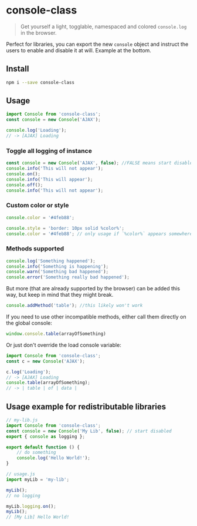 # console-class

> Get yourself a light, togglable, namespaced and colored `console.log` in the browser.

Perfect for libraries, you can export the new `console` object and instruct the users to enable and disable it at will. Example at the bottom.

## Install 
```sh
npm i --save console-class
```

## Usage

```js
import Console from 'console-class';
const console = new Console('AJAX');

console.log('Loading');
// -> [AJAX] Loading
```

### Toggle all logging of instance

```js
const console = new Console('AJAX', false); //FALSE means start disabled
console.info('This will not appear');
console.on();
console.info('This will appear');
console.off();
console.info('This will not appear');
```

### Custom color or style

```js
console.color = '#4feb88';
```


```js
console.style = 'border: 10px solid %color%';
console.color = '#4feb88'; // only usage if `%color%` appears somewhere in the style
```

### Methods supported

```js
console.log('Something happened');
console.info('Something is happening');
console.warn('Something bad happened');
console.error('Something really bad happened');
```

But more (that are already supported by the browser) can be added this way, but keep in mind that they might break.

```js
console.addMethod('table'); //this likely won't work
```

If you need to use other incompatible methods, either call them directly on the global console:

```js
window.console.table(arrayOfSomething)
```

Or just don't override the load console variable:

```js
import Console from 'console-class';
const c = new Console('AJAX');

c.log('Loading');
// -> [AJAX] Loading
console.table(arrayOfSomething);
// -> | table | of | data |
```

## Usage example for redistributable libraries


```js
// my-lib.js
import Console from 'console-class';
const console = new Console('My Lib', false); // start disabled
export { console as logging };

export default function () {
    // do something
    console.log('Hello World!');
}

```

```js
// usage.js
import myLib = 'my-lib';

myLib();
// no logging

myLib.logging.on();
myLib();
// [My Lib] Hello World!
```










